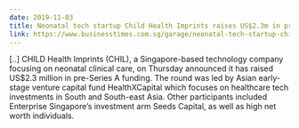 ```yaml
---
date: 2019-11-03
title: Neonatal tech startup Child Health Imprints raises US$2.3m in pre-Series A round
link: https://www.businesstimes.com.sg/garage/neonatal-tech-startup-child-health-imprints-raises-us23m-in-pre-series-a-round
---
```

[..] CHILD Health Imprints (CHIL), a Singapore-based technology company focusing on neonatal clinical care, on Thursday announced it has raised US$2.3 million in pre-Series A funding. The round was led by Asian early-stage venture capital fund HealthXCapital which focuses on healthcare tech investments in South and South-east Asia. Other participants included Enterprise Singapore’s investment arm Seeds Capital, as well as high net worth individuals.
